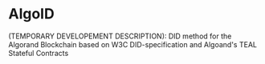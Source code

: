 # AlgoID
(TEMPORARY DEVELOPEMENT DESCRIPTION): DID method for the Algorand Blockchain based on W3C DID-specification and Algoand's TEAL Stateful Contracts
